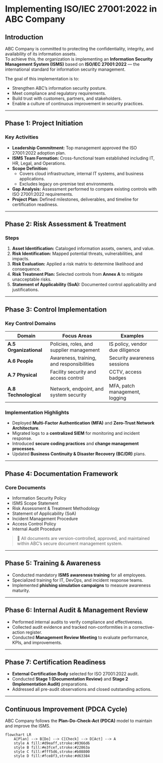 # Implementing ISO/IEC 27001:2022 in ABC Company

## Introduction
ABC Company is committed to protecting the confidentiality, integrity, and availability of its information assets.  
To achieve this, the organization is implementing an **Information Security Management System (ISMS)** based on **ISO/IEC 27001:2022** — the international standard for information security management.

The goal of this implementation is to:
- Strengthen ABC’s information security posture.  
- Meet compliance and regulatory requirements.  
- Build trust with customers, partners, and stakeholders.  
- Enable a culture of continuous improvement in security practices.

---

## Phase 1: Project Initiation

### Key Activities
- **Leadership Commitment:** Top management approved the ISO 27001:2022 adoption plan.  
- **ISMS Team Formation:** Cross-functional team established including IT, HR, Legal, and Operations.  
- **Scope Definition:**  
  - Covers cloud infrastructure, internal IT systems, and business applications.  
  - Excludes legacy on-premise test environments.  
- **Gap Analysis:** Assessment performed to compare existing controls with ISO 27001:2022 requirements.  
- **Project Plan:** Defined milestones, deliverables, and timeline for certification readiness.

---

## Phase 2: Risk Assessment & Treatment

### Steps
1. **Asset Identification:** Cataloged information assets, owners, and value.  
2. **Risk Identification:** Mapped potential threats, vulnerabilities, and impacts.  
3. **Risk Evaluation:** Applied a risk matrix to determine likelihood and consequence.  
4. **Risk Treatment Plan:** Selected controls from **Annex A** to mitigate unacceptable risks.  
5. **Statement of Applicability (SoA):** Documented control applicability and justifications.

---

## Phase 3: Control Implementation

### Key Control Domains
| Domain | Focus Areas | Examples |
|--------|--------------|----------|
| **A.5 Organizational** | Policies, roles, and supplier management | IS policy, vendor due diligence |
| **A.6 People** | Awareness, training, and responsibilities | Security awareness sessions |
| **A.7 Physical** | Facility security and access control | CCTV, access badges |
| **A.8 Technological** | Network, endpoint, and system security | MFA, patch management, logging |

### Implementation Highlights
- Deployed **Multi-Factor Authentication (MFA)** and **Zero-Trust Network Architecture**.  
- Migrated logs to a **centralized SIEM** for monitoring and incident response.  
- Introduced **secure coding practices** and **change management processes**.  
- Updated **Business Continuity & Disaster Recovery (BC/DR)** plans.  

---

## Phase 4: Documentation Framework

### Core Documents
- Information Security Policy  
- ISMS Scope Statement  
- Risk Assessment & Treatment Methodology  
- Statement of Applicability (SoA)  
- Incident Management Procedure  
- Access Control Policy  
- Internal Audit Procedure  

> 📂 All documents are version-controlled, approved, and maintained within ABC’s secure document management system.

---

## Phase 5: Training & Awareness
- Conducted mandatory **ISMS awareness training** for all employees.  
- Specialized training for IT, DevOps, and incident response teams.  
- Implemented **phishing simulation campaigns** to measure awareness maturity.  

---

## Phase 6: Internal Audit & Management Review
- Performed internal audits to verify compliance and effectiveness.  
- Collected audit evidence and tracked non-conformities in a corrective-action register.  
- Conducted **Management Review Meeting** to evaluate performance, KPIs, and improvements.

---

## Phase 7: Certification Readiness
- **External Certification Body** selected for ISO 27001:2022 audit.  
- Conducted **Stage 1 (Documentation Review)** and **Stage 2 (Implementation Audit)** preparations.  
- Addressed all pre-audit observations and closed outstanding actions.  

---

## Continuous Improvement (PDCA Cycle)
ABC Company follows the **Plan-Do-Check-Act (PDCA)** model to maintain and improve the ISMS.

```mermaid
flowchart LR
    A[Plan] --> B[Do] --> C[Check] --> D[Act] --> A
    style A fill:#d9eaff,stroke:#0366d6
    style B fill:#e3fcef,stroke:#22863a
    style C fill:#fff5d6,stroke:#b08800
    style D fill:#fce8f3,stroke:#d63384
